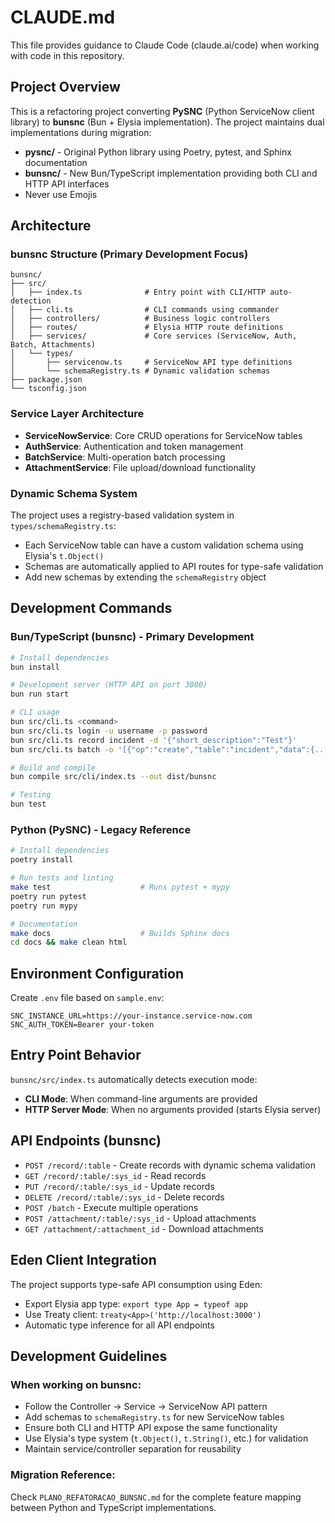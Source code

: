 # CLAUDE.md

This file provides guidance to Claude Code (claude.ai/code) when working with code in this repository.

## Project Overview

This is a refactoring project converting **PySNC** (Python ServiceNow client library) to **bunsnc** (Bun + Elysia implementation). The project maintains dual implementations during migration:

- **pysnc/** - Original Python library using Poetry, pytest, and Sphinx documentation
- **bunsnc/** - New Bun/TypeScript implementation providing both CLI and HTTP API interfaces
- Never use Emojis

## Architecture

### bunsnc Structure (Primary Development Focus)
```
bunsnc/
├── src/
│   ├── index.ts              # Entry point with CLI/HTTP auto-detection  
│   ├── cli.ts                # CLI commands using commander
│   ├── controllers/          # Business logic controllers
│   ├── routes/               # Elysia HTTP route definitions
│   ├── services/             # Core services (ServiceNow, Auth, Batch, Attachments)
│   └── types/
│       ├── servicenow.ts     # ServiceNow API type definitions
│       └── schemaRegistry.ts # Dynamic validation schemas
├── package.json
└── tsconfig.json
```

### Service Layer Architecture
- **ServiceNowService**: Core CRUD operations for ServiceNow tables
- **AuthService**: Authentication and token management  
- **BatchService**: Multi-operation batch processing
- **AttachmentService**: File upload/download functionality

### Dynamic Schema System
The project uses a registry-based validation system in `types/schemaRegistry.ts`:
- Each ServiceNow table can have a custom validation schema using Elysia's `t.Object()`
- Schemas are automatically applied to API routes for type-safe validation
- Add new schemas by extending the `schemaRegistry` object

## Development Commands

### Bun/TypeScript (bunsnc) - Primary Development
```bash
# Install dependencies
bun install

# Development server (HTTP API on port 3000)
bun run start

# CLI usage
bun src/cli.ts <command>
bun src/cli.ts login -u username -p password
bun src/cli.ts record incident -d '{"short_description":"Test"}'
bun src/cli.ts batch -o '[{"op":"create","table":"incident","data":{...}}]'

# Build and compile
bun compile src/cli/index.ts --out dist/bunsnc

# Testing
bun test
```

### Python (PySNC) - Legacy Reference
```bash
# Install dependencies
poetry install

# Run tests and linting
make test                    # Runs pytest + mypy
poetry run pytest
poetry run mypy

# Documentation
make docs                    # Builds Sphinx docs
cd docs && make clean html
```

## Environment Configuration
Create `.env` file based on `sample.env`:
```env
SNC_INSTANCE_URL=https://your-instance.service-now.com
SNC_AUTH_TOKEN=Bearer your-token
```

## Entry Point Behavior
`bunsnc/src/index.ts` automatically detects execution mode:
- **CLI Mode**: When command-line arguments are provided
- **HTTP Server Mode**: When no arguments provided (starts Elysia server)

## API Endpoints (bunsnc)
- `POST /record/:table` - Create records with dynamic schema validation
- `GET /record/:table/:sys_id` - Read records
- `PUT /record/:table/:sys_id` - Update records  
- `DELETE /record/:table/:sys_id` - Delete records
- `POST /batch` - Execute multiple operations
- `POST /attachment/:table/:sys_id` - Upload attachments
- `GET /attachment/:attachment_id` - Download attachments

## Eden Client Integration
The project supports type-safe API consumption using Eden:
- Export Elysia app type: `export type App = typeof app`
- Use Treaty client: `treaty<App>('http://localhost:3000')`
- Automatic type inference for all API endpoints

## Development Guidelines

### When working on bunsnc:
- Follow the Controller → Service → ServiceNow API pattern
- Add schemas to `schemaRegistry.ts` for new ServiceNow tables
- Ensure both CLI and HTTP API expose the same functionality
- Use Elysia's type system (`t.Object()`, `t.String()`, etc.) for validation
- Maintain service/controller separation for reusability

### Migration Reference:
Check `PLANO_REFATORACAO_BUNSNC.md` for the complete feature mapping between Python and TypeScript implementations.
